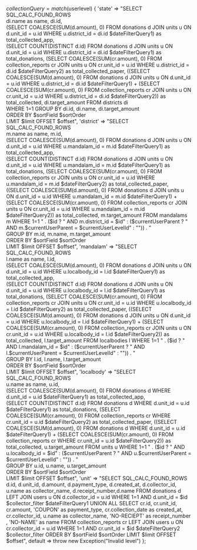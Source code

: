  $collectionQuery = match ($userlevel) {
        'state' => "SELECT SQL_CALC_FOUND_ROWS   
            di.name as name, di.id,  
            (SELECT COALESCE(SUM(d.amount), 0) FROM donations d 
             JOIN units u ON d.unit_id = u.id 
             WHERE u.district_id = di.id $dateFilterQuery1) as total_collected_app,  
            (SELECT COUNT(DISTINCT d.id) FROM donations d 
             JOIN units u ON d.unit_id = u.id 
             WHERE u.district_id = di.id $dateFilterQuery1) as total_donations,
            (SELECT COALESCE(SUM(cr.amount), 0) FROM collection_reports cr 
             JOIN units u ON cr.unit_id = u.id 
             WHERE u.district_id = di.id $dateFilterQuery2) as total_collected_paper,
            ((SELECT COALESCE(SUM(d.amount), 0) FROM donations d 
              JOIN units u ON d.unit_id = u.id 
              WHERE u.district_id = di.id $dateFilterQuery1) + 
             (SELECT COALESCE(SUM(cr.amount), 0) FROM collection_reports cr 
              JOIN units u ON cr.unit_id = u.id 
              WHERE u.district_id = di.id $dateFilterQuery2)) as total_collected,
            di.target_amount
            FROM districts di   
            WHERE 1=1
            GROUP BY di.id, di.name, di.target_amount  
            ORDER BY $sortField $sortOrder  
            LIMIT $limit OFFSET $offset",
        'district' => "SELECT SQL_CALC_FOUND_ROWS   
            m.name as name, m.id,  
            (SELECT COALESCE(SUM(d.amount), 0) FROM donations d 
             JOIN units u ON d.unit_id = u.id 
             WHERE u.mandalam_id = m.id $dateFilterQuery1) as total_collected_app,  
            (SELECT COUNT(DISTINCT d.id) FROM donations d 
             JOIN units u ON d.unit_id = u.id 
             WHERE u.mandalam_id = m.id $dateFilterQuery1) as total_donations,
            (SELECT COALESCE(SUM(cr.amount), 0) FROM collection_reports cr 
             JOIN units u ON cr.unit_id = u.id 
             WHERE u.mandalam_id = m.id $dateFilterQuery2) as total_collected_paper,
            ((SELECT COALESCE(SUM(d.amount), 0) FROM donations d 
              JOIN units u ON d.unit_id = u.id 
              WHERE u.mandalam_id = m.id $dateFilterQuery1) + 
             (SELECT COALESCE(SUM(cr.amount), 0) FROM collection_reports cr 
              JOIN units u ON cr.unit_id = u.id 
              WHERE u.mandalam_id = m.id $dateFilterQuery2)) as total_collected,
            m.target_amount
            FROM mandalams m   
            WHERE 1=1 "
            . ($id ? " AND m.district_id = $id" : ($currentUserParent ? " AND m.$currentUserParent = $currentUserLevelId" : "")) . "  
            GROUP BY m.id, m.name, m.target_amount  
            ORDER BY $sortField $sortOrder  
            LIMIT $limit OFFSET $offset",
        'mandalam' => "SELECT SQL_CALC_FOUND_ROWS   
            l.name as name, l.id,  
            (SELECT COALESCE(SUM(d.amount), 0) FROM donations d 
             JOIN units u ON d.unit_id = u.id 
             WHERE u.localbody_id = l.id $dateFilterQuery1) as total_collected_app,  
            (SELECT COUNT(DISTINCT d.id) FROM donations d 
             JOIN units u ON d.unit_id = u.id 
             WHERE u.localbody_id = l.id $dateFilterQuery1) as total_donations,
            (SELECT COALESCE(SUM(cr.amount), 0) FROM collection_reports cr 
             JOIN units u ON cr.unit_id = u.id 
             WHERE u.localbody_id = l.id $dateFilterQuery2) as total_collected_paper,
            ((SELECT COALESCE(SUM(d.amount), 0) FROM donations d 
              JOIN units u ON d.unit_id = u.id 
              WHERE u.localbody_id = l.id $dateFilterQuery1) + 
             (SELECT COALESCE(SUM(cr.amount), 0) FROM collection_reports cr 
              JOIN units u ON cr.unit_id = u.id 
              WHERE u.localbody_id = l.id $dateFilterQuery2)) as total_collected,
            l.target_amount
            FROM localbodies l  
            WHERE 1=1 "
            . ($id ? " AND l.mandalam_id = $id" : ($currentUserParent ? " AND l.$currentUserParent = $currentUserLevelId" : "")) . "  
            GROUP BY l.id, l.name, l.target_amount  
            ORDER BY $sortField $sortOrder  
            LIMIT $limit OFFSET $offset",
        'localbody' => "SELECT SQL_CALC_FOUND_ROWS   
            u.name as name, u.id,  
            (SELECT COALESCE(SUM(d.amount), 0) FROM donations d 
             WHERE d.unit_id = u.id $dateFilterQuery1) as total_collected_app,  
            (SELECT COUNT(DISTINCT d.id) FROM donations d 
             WHERE d.unit_id = u.id $dateFilterQuery1) as total_donations,
            (SELECT COALESCE(SUM(cr.amount), 0) FROM collection_reports cr 
             WHERE cr.unit_id = u.id $dateFilterQuery2) as total_collected_paper,
            ((SELECT COALESCE(SUM(d.amount), 0) FROM donations d 
              WHERE d.unit_id = u.id $dateFilterQuery1) + 
             (SELECT COALESCE(SUM(cr.amount), 0) FROM collection_reports cr 
              WHERE cr.unit_id = u.id $dateFilterQuery2)) as total_collected,
            u.target_amount
            FROM units u  
            WHERE 1=1 "
            . ($id ? " AND u.localbody_id = $id" : ($currentUserParent ? " AND u.$currentUserParent = $currentUserLevelId" : "")) . "  
            GROUP BY u.id, u.name, u.target_amount  
            ORDER BY $sortField $sortOrder  
            LIMIT $limit OFFSET $offset",
        'unit' => "SELECT SQL_CALC_FOUND_ROWS   
            d.id, d.unit_id, d.amount, d.payment_type, d.created_at, d.collector_id, 
            u.name as collector_name, d.receipt_number,d.name
            FROM donations d 
            LEFT JOIN users u ON d.collector_id = u.id
            WHERE 1=1 AND d.unit_id = $id $collector_filter $dateFilterQuery1
            UNION ALL
            SELECT cr.id, cr.unit_id, cr.amount, 'COUPON' as payment_type, cr.collection_date as created_at, cr.collector_id, 
            u.name as collector_name, 'NO-RECIEPT' as receipt_number , 'NO-NAME' as name 
            FROM collection_reports cr 
            LEFT JOIN users u ON cr.collector_id = u.id
            WHERE 1=1 AND cr.unit_id = $id $dateFilterQuery2 $collector_filter
            ORDER BY $sortField $sortOrder
            LIMIT $limit OFFSET $offset",
        default => throw new Exception("Invalid level")
    };
    